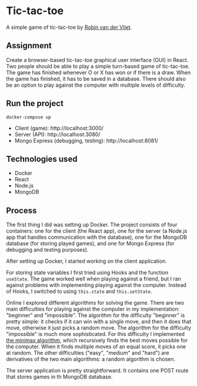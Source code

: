 # Tic-tac-toe
A simple game of tic-tac-toe by [Robin van der Vliet](https://robinvandervliet.com/).

## Assignment
Create a browser-based tic-tac-toe graphical user interface (GUI) in React. Two people should be able to play a simple turn-based game of tic-tac-toe. The game has finished whenever O or X has won or if there is a draw. When the game has finished, it has to be saved in a database. There should also be an option to play against the computer with multiple levels of difficulty.

## Run the project
`docker-compose up`

* Client (game): http://localhost:3000/
* Server (API): http://localhost:3080/
* Mongo Express (debugging, testing): http://localhost:8081/

## Technologies used
* Docker
* React
* Node.js
* MongoDB

## Process
The first thing I did was setting up Docker. The project consists of four containers: one for the client (the React app), one for the server (a Node.js app that handles communication with the database), one for the MongoDB database (for storing played games), and one for Mongo Express (for debugging and testing purposes).

After setting up Docker, I started working on the client application.

For storing state variables I first tried using Hooks and the function `useState`. The game worked well when playing against a friend, but I ran against problems with implementing playing against the computer. Instead of Hooks, I switched to using `this.state` and `this.setState`.

Online I explored different algorithms for solving the game. There are two main difficulties for playing against the computer in my implementation: "beginner" and "impossible". The algorithm for the difficulty "beginner" is pretty simple: it checks if it can win with a single move, and then it does that move, otherwise it just picks a random move. The algorithm for the difficulty "impossible" is much more sophisticated. For this difficulty I implemented [the minimax algorithm](https://en.wikipedia.org/wiki/Minimax), which recursively finds the best moves possible for the computer. When it finds multiple moves of an equal score, it picks one at random. The other difficulties ("easy", "medium" and "hard") are derivatives of the two main algorithms: a random algorithm is chosen.

The server application is pretty straightforward. It contains one POST route that stores games in th MongoDB database.
